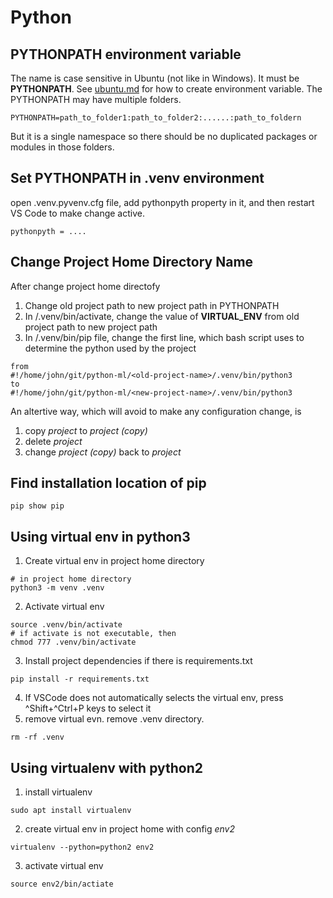 # Python

## PYTHONPATH environment variable
The name is case sensitive in Ubuntu (not like in Windows). It must be __PYTHONPATH__. See [ubuntu.md](../ubumtu/ubuntu.md) for how to create environment variable. The PYTHONPATH may have multiple folders. 
```
PYTHONPATH=path_to_folder1:path_to_folder2:......:path_to_foldern
```
But it is a single namespace so there should be no duplicated packages or modules in those folders.

## Set PYTHONPATH in .venv environment

open .venv.pyvenv.cfg file, add pythonpyth property in it, and then restart VS Code to make change active.
```
pythonpyth = ....
```

## Change Project Home Directory Name
After change project home directofy
1. Change old project path to new project path in PYTHONPATH
2. In <project-home>/.venv/bin/activate, change the value of __VIRTUAL_ENV__ from old project path to new project path
3. In <project-home>/.venv/bin/pip file, change the first line, which bash script uses to determine the python used by the project
```
from
#!/home/john/git/python-ml/<old-project-name>/.venv/bin/python3
to
#!/home/john/git/python-ml/<new-project-name>/.venv/bin/python3
```
An altertive way, which will avoid to make any configuration change, is 
1. copy *project* to *project (copy)*
2. delete *project*
3. change *project (copy)* back to *project*

## Find installation location of pip
```
pip show pip
```

## Using virtual env in python3
1. Create virtual env in project home directory
```
# in project home directory
python3 -m venv .venv
```
2. Activate virtual env
```
source .venv/bin/activate
# if activate is not executable, then
chmod 777 .venv/bin/activate
```
3. Install project dependencies if there is requirements.txt
```
pip install -r requirements.txt
```
4. If VSCode does not automatically selects the virtual env, press ^Shift+^Ctrl+P keys to select it
5. remove virtual evn. remove .venv directory.
```
rm -rf .venv
```

## Using virtualenv with python2
1. install virtualenv
```
sudo apt install virtualenv
```
2. create virtual env in project home with config _env2_
```
virtualenv --python=python2 env2
```
3. activate virtual env
```
source env2/bin/actiate
```